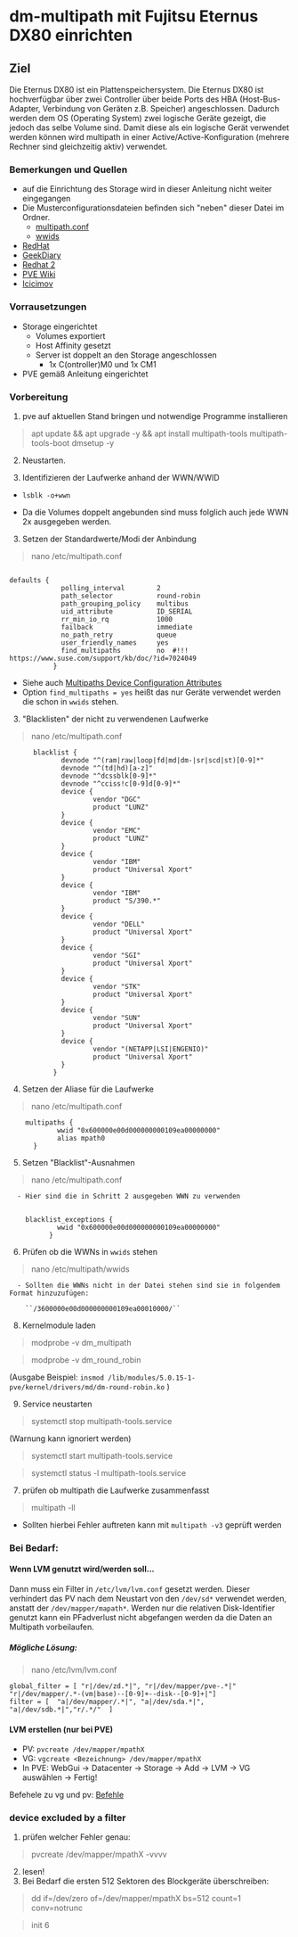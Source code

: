 # dm-multipath mit Fujitsu Eternus DX80 einrichten

## Ziel
Die Eternus DX80 ist ein Plattenspeichersystem. Die Eternus DX80 ist hochverfügbar über zwei Controller über beide Ports des HBA (Host-Bus-Adapter, Verbindung von Geräten z.B. Speicher) angeschlossen. Dadurch werden dem OS (Operating System) zwei logische Geräte gezeigt, die jedoch das selbe Volume sind. Damit diese als ein logische Gerät verwendet werden können wird multipath in einer Active/Active-Konfiguration (mehrere Rechner sind gleichzeitig aktiv) verwendet.

### Bemerkungen und Quellen
- auf die Einrichtung des Storage wird in dieser Anleitung nicht weiter eingegangen
- Die Musterconfigurationsdateien befinden sich "neben" dieser Datei im Ordner.
  - [multipath.conf](../multipath.conf)
  - [wwids](../wwids)
- [RedHat](https://access.redhat.com/documentation/en-US/Red_Hat_Enterprise_Linux/4/html/DM_Multipath/config_file_multipath.html)
- [GeekDiary](https://www.thegeekdiary.com/beginners-guide-to-device-mapper-dm-multipathing/)
- [Redhat 2](https://access.redhat.com/solutions/641083)
- [PVE Wiki](https://pve.proxmox.com/wiki/ISCSI_Multipath)
- [Icicimov](https://icicimov.github.io/blog/virtualization/Adding-iSCSI-shared-volume-to-Proxmox-to-support-Live-Migration/)

### Vorrausetzungen
- Storage eingerichtet
  - Volumes exportiert
  - Host Affinity gesetzt
  - Server ist doppelt an den Storage angeschlossen
    - 1x C(ontroller)M0 und 1x CM1
- PVE gemäß Anleitung eingerichtet

### Vorbereitung
1. pve auf aktuellen Stand bringen und notwendige Programme installieren
  > apt update && apt upgrade -y && apt install multipath-tools multipath-tools-boot dmsetup -y

2. Neustarten.

2. Identifizieren der Laufwerke anhand der WWN/WWID

  * `lsblk -o+wwn`

  - Da die Volumes doppelt angebunden sind muss folglich auch jede WWN 2x ausgegeben werden.

3. Setzen der Standardwerte/Modi der Anbindung
  > nano /etc/multipath.conf

 ```

 defaults {
              polling_interval        2
              path_selector           round-robin
              path_grouping_policy    multibus
              uid_attribute           ID_SERIAL
              rr_min_io_rq            1000
              failback                immediate
              no_path_retry           queue
              user_friendly_names     yes
              find_multipaths         no  #!!! https://www.suse.com/support/kb/doc/?id=7024049
            }
```


  - Siehe auch [Multipaths Device Configuration Attributes](https://access.redhat.com/documentation/en-US/Red_Hat_Enterprise_Linux/4/html/DM_Multipath/config_file_multipath.html)
  - Option `find_multipaths = yes` heißt das nur Geräte verwendet werden die schon in `wwids` stehen.

3. "Blacklisten" der nicht zu verwendenen Laufwerke
> nano /etc/multipath.conf
```
      blacklist {
             devnode "^(ram|raw|loop|fd|md|dm-|sr|scd|st)[0-9]*"
             devnode "^(td|hd)[a-z]"
             devnode "^dcssblk[0-9]*"
             devnode "^cciss!c[0-9]d[0-9]*"
             device {
                     vendor "DGC"
                     product "LUNZ"
             }
             device {
                     vendor "EMC"
                     product "LUNZ"
             }
             device {
                     vendor "IBM"
                     product "Universal Xport"
             }
             device {
                     vendor "IBM"
                     product "S/390.*"
             }
             device {
                     vendor "DELL"
                     product "Universal Xport"
             }
             device {
                     vendor "SGI"
                     product "Universal Xport"
             }
             device {
                     vendor "STK"
                     product "Universal Xport"
             }
             device {
                     vendor "SUN"
                     product "Universal Xport"
             }
             device {
                     vendor "(NETAPP|LSI|ENGENIO)"
                     product "Universal Xport"
             }
           }
```
4. Setzen der Aliase für die Laufwerke
  > nano /etc/multipath.conf
```
    multipaths {
            wwid "0x600000e00d000000000109ea00000000"
            alias mpath0
      }
```
5. Setzen "Blacklist"-Ausnahmen
  > nano /etc/multipath.conf
```
  - Hier sind die in Schritt 2 ausgegeben WWN zu verwenden


    blacklist_exceptions {
            wwid "0x600000e00d000000000109ea00000000"
          }
```
6. Prüfen ob die WWNs in `wwids` stehen
  > nano /etc/multipath/wwids
```
  - Sollten die WWNs nicht in der Datei stehen sind sie in folgendem Format hinzuzufügen:

    ``/3600000e00d000000000109ea00010000/``  
```
8. Kernelmodule laden
  > modprobe -v dm_multipath

  > modprobe -v dm_round_robin

  (Ausgabe Beispiel: ``insmod /lib/modules/5.0.15-1-pve/kernel/drivers/md/dm-round-robin.ko`` )

9. Service neustarten
  > systemctl stop multipath-tools.service

(Warnung kann ignoriert werden)

  > systemctl start multipath-tools.service

  > systemctl status -l multipath-tools.service

7. prüfen ob multipath die Laufwerke zusammenfasst
  > multipath -ll

  - Sollten hierbei Fehler auftreten kann mit `multipath -v3` geprüft werden


### Bei Bedarf:
#### Wenn LVM genutzt wird/werden soll...
Dann muss ein Filter in ``/etc/lvm/lvm.conf`` gesetzt werden.
Dieser verhindert das PV nach dem Neustart von den `/dev/sd*` verwendet werden, anstatt der `/dev/mapper/mapath*`.
Werden nur die relativen Disk-Identifier genutzt kann ein PFadverlust nicht abgefangen werden da die Daten an Multipath vorbeilaufen.

##### Mögliche Lösung:

  > nano /etc/lvm/lvm.conf

```
global_filter = [ "r|/dev/zd.*|", "r|/dev/mapper/pve-.*|" "r|/dev/mapper/.*-(vm|base)--[0-9]+--disk--[0-9]+|"]
filter = [  "a|/dev/mapper/.*|", "a|/dev/sda.*|", "a|/dev/sdb.*|","r/.*/"  ]
```

#### LVM erstellen (nur bei PVE)
- PV: `pvcreate /dev/mapper/mpathX`
- VG: `vgcreate <Bezeichnung> /dev/mapper/mpathX`
- In PVE:
  WebGui -> Datacenter -> Storage -> Add -> LVM -> VG auswählen -> Fertig!

Befehele zu vg und pv: [Befehle](http://landoflinux.com/linux_lvm_command_examples.html)
### device excluded by a filter
1. prüfen welcher Fehler genau:
  > pvcreate /dev/mapper/mpathX -vvvv

2. lesen!
3. Bei Bedarf die ersten 512 Sektoren des Blockgeräte überschreiben:
  > dd if=/dev/zero of=/dev/mapper/mpathX bs=512 count=1 conv=notrunc

  > init 6
